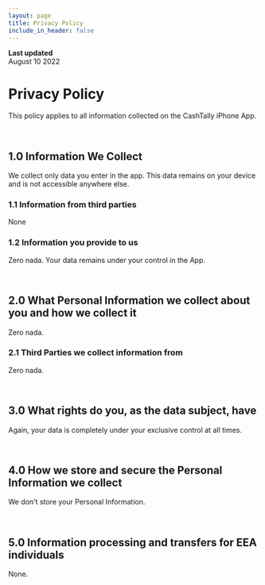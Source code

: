 ```yaml
---
layout: page
title: Privacy Policy
include_in_header: false
---
```


**Last updated**  
August 10 2022

# Privacy Policy
This policy applies to all information collected on the CashTally iPhone App.

<br>

## 1.0 Information We Collect
We collect only data you enter in the app.  This data remains on your device and is not accessible anywhere else.

### 1.1 Information from third parties
None

### 1.2 Information you provide to us 
Zero nada.  Your data remains under your control in the App.

<br>

## 2.0 What Personal Information we collect about you and how we collect it
Zero nada.

### 2.1 Third Parties we collect information from
Zero nada.

<br>

## 3.0 What rights do you, as the data subject, have
Again, your data is completely under your exclusive control at all times.

<br>

## 4.0 How we store and secure the Personal Information we collect
We don't store your Personal Information.

<br>

## 5.0 Information processing and transfers for EEA individuals
None.
